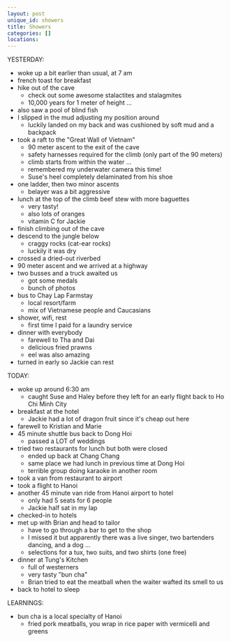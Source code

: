 ```yaml
---
layout: post
unique_id: showers
title: Showers
categories: []
locations: 
---
```


YESTERDAY:
* woke up a bit earlier than usual, at 7 am
* french toast for breakfast
* hike out of the cave
  * check out some awesome stalactites and stalagmites
  * 10,000 years for 1 meter of height ...
* also saw a pool of blind fish
* I slipped in the mud adjusting my position around
  * luckily landed on my back and was cushioned by soft mud and a backpack
* took a raft to the "Great Wall of Vietnam"
  * 90 meter ascent to the exit of the cave
  * safety harnesses required for the climb (only part of the 90 meters)
  * climb starts from within the water ...
  * remembered my underwater camera this time!
  * Suse's heel completely delaminated from his shoe
* one ladder, then two minor ascents
  * belayer was a bit aggressive
* lunch at the top of the climb
   beef stew with more baguettes
  * very tasty!
  * also lots of oranges
  * vitamin C for Jackie
* finish climbing out of the cave
* descend to the jungle below
  * craggy rocks (cat-ear rocks)
  * luckily it was dry
* crossed a dried-out riverbed
* 90 meter ascent and we arrived at a highway
* two busses and a truck awaited us
  * got some medals
  * bunch of photos
* bus to Chay Lap Farmstay
  * local resort/farm
  * mix of Vietnamese people and Caucasians
* shower, wifi, rest
  * first time I paid for a laundry service
* dinner with everybody
  * farewell to Tha and Dai
  * delicious fried prawns
  * eel was also amazing
* turned in early so Jackie can rest

TODAY:
* woke up around 6:30 am
  * caught Suse and Haley before they left for an early flight back to Ho Chi Minh City
* breakfast at the hotel
  * Jackie had a lot of dragon fruit since it's cheap out here
* farewell to Kristian and Marie
* 45 minute shuttle bus back to Dong Hoi
  * passed a LOT of weddings
* tried two restaurants for lunch but both were closed
  * ended up back at Chang Chang
  * same place we had lunch in previous time at Dong Hoi
  * terrible group doing karaoke in another room
* took a van from restaurant to airport
* took a flight to Hanoi
* another 45 minute van ride from Hanoi airport to hotel
  * only had 5 seats for 6 people
  * Jackie half sat in my lap
* checked-in to hotels
* met up with Brian and head to tailor
  * have to go through a bar to get to the shop
  * I missed it but apparently there was a live singer, two bartenders dancing, and a dog ...
  * selections for a tux, two suits, and two shirts (one free)
* dinner at Tung's Kitchen
  * full of westerners
  * very tasty "bun cha"
  * Brian tried to eat the meatball when the waiter wafted its smell to us
* back to hotel to sleep

LEARNINGS:
* bun cha is a local specialty of Hanoi
  * fried pork meatballs, you wrap in rice paper with vermicelli and greens
